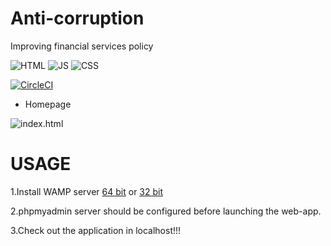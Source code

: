 # Anti-corruption
Improving financial services policy 

![HTML](https://alibahaari.github.io/Badge/HTML.png)   ![JS](https://alibahaari.github.io/Badge/CSS.png)    ![CSS](https://alibahaari.github.io/Badge/JavaScript.png)


[![CircleCI](https://circleci.com/gh/kaiiyer/anti-corruption.svg?style=svg)](https://circleci.com/gh/kaiiyer/anti-corruption)
- Homepage


![index.html](https://user-images.githubusercontent.com/24914913/68365197-03c0be80-0156-11ea-97e5-da89c3ff51fa.png)
# USAGE
1.Install WAMP server [64 bit](http://www.wampserver.com/en/#wampserver-64-bits-php-5-6-25-php-7) or [32 bit](http://www.wampserver.com/en/#wampserver-32-bits-php-5-6-25)  

2.phpmyadmin server should be configured before launching the web-app.  

3.Check out the application in localhost!!!
